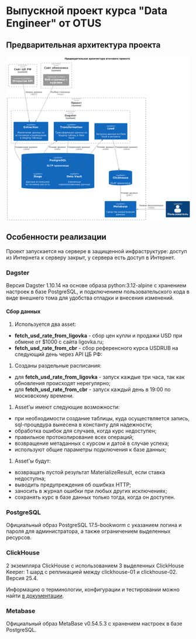 # Выпускной проект курса "Data Engineer" от OTUS

## Предварительная архитектура проекта

![Предварительная архитектура проекта - из папки](docs/diagrams/project_architecture.png)

## Особенности реализации

Проект запускается на сервере в защищенной инфраструктуре: доступ из Интернета к серверу закрыт, у сервера есть доступ в Интернет.

### Dagster

Версия Dagster 1.10.14 на основе образа python:3.12-alpine c хранением настроек в базе PostgreSQL, и подключением пользовательского кода в виде внешнего тома для удобства отладки и внесения изменений.

#### Сбор данных

1. Используется два asset:

* **fetch_usd_rate_from_ligovka** - сбор цен купли и продажи USD при обмене от $1000 с сайта ligovka.ru;
* **fetch_usd_rate_from_cbr** - сбор референсного курса USDRUB на следующий день через API ЦБ РФ:

1. Созданы раздельные расписания:

* для **fetch_usd_rate_from_ligovka** - запуск каждые три часа, так как обновления происходят нерегулярно;
* для **fetch_usd_rate_from_cbr** - запуск каждый день в 19:00 по московскому времени.

1. Asset'ы имеют следующие возможности:

* при необходимости создание таблицы, куда осуществляется запись, sql-процедура вынесена в константу для надежности;
* обработка ошибок для случаев, когда курс недоступен;
* правильное протоколирование всех операций;
* возвращение метаданных с курсом и датой в случае успеха;
* используют общие параметры подключения к базе данных;

1. Asset'ы будут:

* возвращать пустой результат MaterializeResult, если ставка недоступна;
* выводить предупреждения об ошибках HTTP;
* заносить в журнал ошибки при любых других исключениях;
* сохранять курс в базе данных только тогда, когда он доступен.

### PostgreSQL

Официальный образ PostgreSQL 17.5-bookworm с указанием логина и пароля для администратора, а также ограничением выделенных ресурсов.

### ClickHouse

2 экземпляра ClickHouse с использованием 3 выделенных ClickHouse Keeper: 1 шард с репликацией между clickhouse-01 и clickhouse-02. Версия 25.4.

Информацию о терминологии, конфигурации и тестировании можно найти [в документации](https://clickhouse.com/docs/en/architecture/replication).

### Metabase

Официальный образ MetaBase v0.54.5.3 c хранением настроек в базе PostgreSQL.
